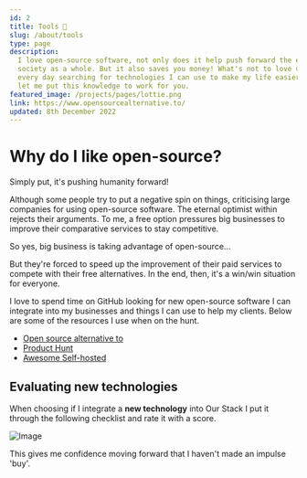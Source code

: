 ```yaml
---
id: 2
title: Tools 🤔
slug: /about/tools
type: page
description:
  I love open-source software, not only does it help push forward the entire tech ecosystem and
  society as a whole. But it also saves you money! What's not to love 😀. I spend a few minutes
  every day searching for technologies I can use to make my life easier and my businesses better,
  let me put this knowledge to work for you.
featured_image: /projects/pages/lottie.png
link: https://www.opensourcealternative.to/
updated: 8th December 2022
---
```


# Why do I like open-source?

Simply put, it's pushing humanity forward!

Although some people try to put a negative spin on things, criticising large companies for using
open-source software. The eternal optimist within rejects their arguments. To me, a free option
pressures big businesses to improve their comparative services to stay competitive.

So yes, big business is taking advantage of open-source...

But they're forced to speed up the improvement of their paid services to compete with their free
alternatives. In the end, then, it's a win/win situation for everyone.

I love to spend time on GitHub looking for new open-source software I can integrate into my
businesses and things I can use to help my clients. Below are some of the resources I use when on
the hunt.

- [Open source alternative to](https://www.opensourcealternative.to/)
- [Product Hunt](https://www.producthunt.com/)
- [Awesome Self-hosted](https://github.com/awesome-selfhosted/awesome-selfhosted)

## Evaluating new technologies

When choosing if I integrate a **new technology** into Our Stack I put it through the following
checklist and rate it with a score.

![Image](/tech/evaluation-checklist.png)

This gives me confidence moving forward that I haven't made an impulse 'buy'.
